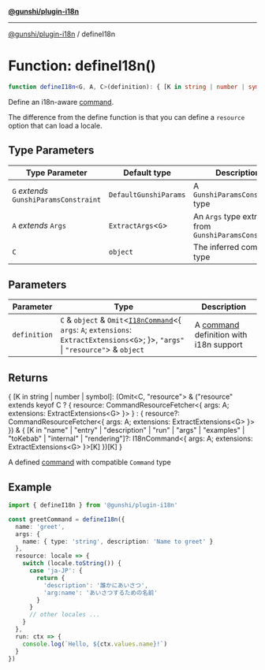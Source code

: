 [**@gunshi/plugin-i18n**](../index.md)

***

[@gunshi/plugin-i18n](../index.md) / defineI18n

# Function: defineI18n()

```ts
function defineI18n<G, A, C>(definition): { [K in string | number | symbol]: (Omit<C, "resource"> & ("resource" extends keyof C ? { resource: CommandResourceFetcher<{ args: A; extensions: ExtractExtensions<G> }> } : { resource?: CommandResourceFetcher<{ args: A; extensions: ExtractExtensions<G> }> }) & { [K in "name" | "entry" | "description" | "run" | "args" | "examples" | "toKebab" | "internal" | "rendering"]?: I18nCommand<{ args: A; extensions: ExtractExtensions<G> }>[K] })[K] };
```

Define an i18n-aware [command](../interfaces/I18nCommand.md).

The difference from the define function is that you can define a `resource` option that can load a locale.

## Type Parameters

| Type Parameter | Default type | Description |
| ------ | ------ | ------ |
| `G` *extends* `GunshiParamsConstraint` | `DefaultGunshiParams` | A `GunshiParamsConstraint` type |
| `A` *extends* `Args` | `ExtractArgs`\<`G`\> | An `Args` type extracted from `GunshiParamsConstraint` |
| `C` | `object` | The inferred command type |

## Parameters

| Parameter | Type | Description |
| ------ | ------ | ------ |
| `definition` | `C` & `object` & `Omit`\<[`I18nCommand`](../interfaces/I18nCommand.md)\<\{ `args`: `A`; `extensions`: `ExtractExtensions`\<`G`\>; \}\>, `"args"` \| `"resource"`\> & `object` | A [command](../interfaces/I18nCommand.md) definition with i18n support |

## Returns

\{ \[K in string \| number \| symbol\]: (Omit\<C, "resource"\> & ("resource" extends keyof C ? \{ resource: CommandResourceFetcher\<\{ args: A; extensions: ExtractExtensions\<G\> \}\> \} : \{ resource?: CommandResourceFetcher\<\{ args: A; extensions: ExtractExtensions\<G\> \}\> \}) & \{ \[K in "name" \| "entry" \| "description" \| "run" \| "args" \| "examples" \| "toKebab" \| "internal" \| "rendering"\]?: I18nCommand\<\{ args: A; extensions: ExtractExtensions\<G\> \}\>\[K\] \})\[K\] \}

A defined [command](../interfaces/I18nCommand.md) with compatible `Command` type

## Example

```ts
import { defineI18n } from '@gunshi/plugin-i18n'

const greetCommand = defineI18n({
  name: 'greet',
  args: {
    name: { type: 'string', description: 'Name to greet' }
  },
  resource: locale => {
    switch (locale.toString()) {
      case 'ja-JP': {
        return {
          'description': '誰かにあいさつ',
          'arg:name': 'あいさつするための名前'
        }
      }
      // other locales ...
    }
  },
  run: ctx => {
    console.log(`Hello, ${ctx.values.name}!`)
  }
})
```
